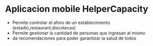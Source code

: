 # Aplicacion mobile HelperCapacity

* Permite controlar el aforo de un establecimiento (estadio,restaurant,discotecas)
* Permite gestionar la cantidad de personas que ingresan al mismo
* da recomendaciones para poder garantizar la salud de todos
